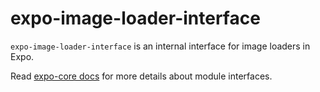 # expo-image-loader-interface

`expo-image-loader-interface` is an internal interface for image loaders in Expo.

Read [expo-core docs](https://github.com/expo/expo/tree/master/packages/expo-core) for more details about module interfaces.
